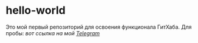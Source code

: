 # hello-world
Это мой первый репозиторий для освоения функционала ГитХаба.
Для пробы: *вот ссылка на мой  [Telegram](https://t.me/A_Gron)*
